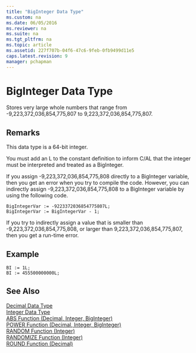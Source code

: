 ```yaml
---
title: "BigInteger Data Type"
ms.custom: na
ms.date: 06/05/2016
ms.reviewer: na
ms.suite: na
ms.tgt_pltfrm: na
ms.topic: article
ms.assetid: 227f707b-04f6-47c6-9feb-0fb9499d11e5
caps.latest.revision: 9
manager: pchapman
---
```

# BigInteger Data Type
Stores very large whole numbers that range from \-9,223,372,036,854,775,807 to 9,223,372,036,854,775,807.  
  
## Remarks  
 This data type is a 64\-bit integer.  
  
 You must add an L to the constant definition to inform C\/AL that the integer must be interpreted and treated as a BigInteger.  
  
 If you assign \-9,223,372,036,854,775,808 directly to a BigInteger variable, then you get an error when you try to compile the code. However, you can indirectly assign \-9,223,372,036,854,775,808 to a BigInteger variable by using the following code.  
  
```  
BigIntegerVar := -9223372036854775807L;  
BigIntegerVar := BigIntegerVar - 1;  
```  
  
 If you try to indirectly assign a value that is smaller than \-9,223,372,036,854,775,808, or larger than 9,223,372,036,854,775,807, then you get a run\-time error.  
  
## Example  
  
```  
BI := 1L;  
BI := 455500000000L;  
```  
  
## See Also  
 [Decimal Data Type](Decimal-Data-Type.md)   
 [Integer Data Type](Integer-Data-Type.md)   
 [ABS Function \(Decimal, Integer, BigInteger\)](ABS-Function--Decimal--Integer--BigInteger-.md)   
 [POWER Function \(Decimal, Integer, BigInteger\)](POWER-Function--Decimal--Integer--BigInteger-.md)   
 [RANDOM Function \(Integer\)](RANDOM-Function--Integer-.md)   
 [RANDOMIZE Function \(Integer\)](RANDOMIZE-Function--Integer-.md)   
 [ROUND Function \(Decimal\)](ROUND-Function--Decimal-.md)